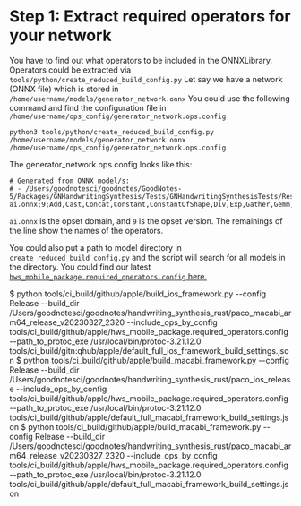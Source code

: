 # Step 1: Extract required operators for your network
You have to find out what operators to be included in the ONNXLibrary.
Operators could be extracted via `tools/python/create_reduced_build_config.py`
Let say we have a network (ONNX file) which is stored in `/home/username/models/generator_network.onnx`
You could use the following command and find the configuration file in `/home/username/ops_config/generator_network.ops.config`

```
python3 tools/python/create_reduced_build_config.py /home/username/models/generator_network.onnx /home/username/ops_config/generator_network.ops.config
```

The generator_network.ops.config looks like this: 
```
# Generated from ONNX model/s:
# - /Users/goodnotesci/goodnotes/GoodNotes-5/Packages/GNHandwritingSynthesis/Tests/GNHandwritingSynthesisTests/Resources/models/generator_network.onnx
ai.onnx;9;Add,Cast,Concat,Constant,ConstantOfShape,Div,Exp,Gather,Gemm,LogSoftmax,MatMul,Mul,Neg,NonZero,ReduceSum,Reshape,Shape,Sigmoid,Slice,Softmax,Softplus,Split,Squeeze,Sub,Tanh,Transpose,Unsqueeze
```

`ai.onnx` is the opset domain, and `9` is the opset version. The remainings of the line show the names of the operators.

You could also put a path to model directory in `create_reduced_build_config.py` and the script will search for all models in the directory. 
You could find our latest [`hws_mobile_package.required_operators.config` here.](https://github.com/GoodNotes/onnxruntime/blob/develop/tools/ci_build/github/apple/hws_mobile_package.required_operators.config)

$ python tools/ci_build/github/apple/build_ios_framework.py --config Release --build_dir /Users/goodnotesci/goodnotes/handwriting_synthesis_rust/paco_macabi_arm64_release_v20230327_2320 --include_ops_by_config tools/ci_build/github/apple/hws_mobile_package.required_operators.config --path_to_protoc_exe /usr/local/bin/protoc-3.21.12.0 tools/ci_build/gitn:qhub/apple/default_full_ios_framework_build_settings.json
$ python tools/ci_build/github/apple/build_macabi_framework.py --config Release --build_dir /Users/goodnotesci/goodnotes/handwriting_synthesis_rust/paco_ios_release --include_ops_by_config tools/ci_build/github/apple/hws_mobile_package.required_operators.config --path_to_protoc_exe /usr/local/bin/protoc-3.21.12.0 tools/ci_build/github/apple/default_full_macabi_framework_build_settings.json
$ python tools/ci_build/github/apple/build_macabi_framework.py --config Release --build_dir /Users/goodnotesci/goodnotes/handwriting_synthesis_rust/paco_macabi_arm64_release_v20230327_2320 --include_ops_by_config tools/ci_build/github/apple/hws_mobile_package.required_operators.config --path_to_protoc_exe /usr/local/bin/protoc-3.21.12.0 tools/ci_build/github/apple/default_full_macabi_framework_build_settings.json
